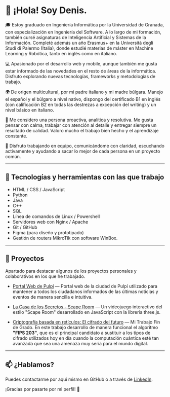 # 👋 ¡Hola! Soy Denis.

🎓 Estoy graduado en Ingeniería Informática por la Universidad de Granada, con especialización en Ingeniería del Software. A lo largo de mi formación, también cursé asignaturas de Inteligencia Artificial y Sistemas de la Información. Completé además un año Erasmus+ en la Università degli Studi di Palermo (Italia), donde estudié materias de máster en Machine Learning y Robótica, tanto en inglés como en italiano.

💻 Apasionado por el desarrollo web y mobile, aunque también me gusta estar informado de las novedades en el resto de áreas de la informática. Disfruto explorando nuevas tecnologías, frameworks y metodologías de trabajo.

🌍 De origen multicultural, por mi padre italiano y mi madre búlgara. Manejo el español y el búlgaro a nivel nativo, dispongo del certificado B1 en inglés (con calificación B2 en todas las destrezas a excepción del writing) y un nivel básico en italiano.

🧠 Me considero una persona proactiva, analítica y resolutiva. Me gusta pensar con calma, trabajar con atención al detalle y entregar siempre un resultado de calidad. Valoro mucho el trabajo bien hecho y el aprendizaje constante.

🤝 Disfruto trabajando en equipo, comunicándome con claridad, escuchando activamente y ayudando a sacar lo mejor de cada persona en un proyecto común.

---

## 🔧 Tecnologías y herramientas con las que trabajo

- HTML / CSS / JavaScript
- Python
- Java
- C++
- SQL
- Línea de comandos de Linux / Powershell
- Servidores web con Nginx / Apache
- Git / GitHub
- Figma (para diseño y prototipado)
- Gestión de routers MikroTik con software WinBox.

---

## 📁 Proyectos

Apartado para destacar algunos de los proyectos personales y colaborativos en los que he trabajado.

- [Portal Web de Pulpí](https://github.com/DenisSValentin/WebMercado_Ayto) — Portal web de la ciudad de Pulpí utilizado para mantener a todos los ciudadanos informados de las últimas noticias y eventos de manera sencilla e intuitiva.

- [La Casa de los Secretos - Scape Room](https://github.com/DenisSValentin/ScapeRoom_LaCasaDeLosSecretos) — Un videojuego interactivo del estilo "Scape Room" desarrollado en JavaScript con la librería three.js.

- [Criptografía basada en retículos: El cifrado del futuro](https://github.com/DenisSValentin/Algoritmo_ML-KEM) — Mi Trabajo Fin de Grado. En este trabajo desarrollo de manera funcional el algoritmo **"FIPS 203"**, que es el principal candidato a sustituir a los tipos de cifrado utilizados hoy en día cuando la computación cuántica esté tan avanzada que sea una amenaza muy seria para el mundo digital.

---

## 📫 ¿Hablamos?

Puedes contactarme por aquí mismo en GitHub o a través de [LinkedIn](https://www.linkedin.com/in/denis-valentin-stoyanov).

¡Gracias por pasarte por mi perfil! 🚀

